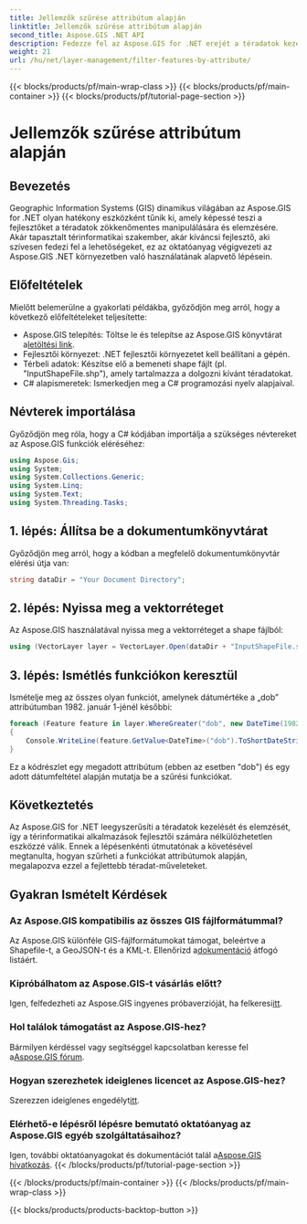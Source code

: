 ```yaml
---
title: Jellemzők szűrése attribútum alapján
linktitle: Jellemzők szűrése attribútum alapján
second_title: Aspose.GIS .NET API
description: Fedezze fel az Aspose.GIS for .NET erejét a téradatok kezelésében. Könnyedén szűrheti a funkciókat, javíthatja a GIS-alkalmazásokat és növelheti a termelékenységet.
weight: 21
url: /hu/net/layer-management/filter-features-by-attribute/
---
```


{{< blocks/products/pf/main-wrap-class >}}
{{< blocks/products/pf/main-container >}}
{{< blocks/products/pf/tutorial-page-section >}}

# Jellemzők szűrése attribútum alapján

## Bevezetés
Geographic Information Systems (GIS) dinamikus világában az Aspose.GIS for .NET olyan hatékony eszközként tűnik ki, amely képessé teszi a fejlesztőket a téradatok zökkenőmentes manipulálására és elemzésére. Akár tapasztalt térinformatikai szakember, akár kíváncsi fejlesztő, aki szívesen fedezi fel a lehetőségeket, ez az oktatóanyag végigvezeti az Aspose.GIS .NET környezetben való használatának alapvető lépésein.
## Előfeltételek
Mielőtt belemerülne a gyakorlati példákba, győződjön meg arról, hogy a következő előfeltételeket teljesítette:
-  Aspose.GIS telepítés: Töltse le és telepítse az Aspose.GIS könyvtárat a[letöltési link](https://releases.aspose.com/gis/net/).
- Fejlesztői környezet: .NET fejlesztői környezetet kell beállítani a gépén.
- Térbeli adatok: Készítse elő a bemeneti shape fájlt (pl. "InputShapeFile.shp"), amely tartalmazza a dolgozni kívánt téradatokat.
- C# alapismeretek: Ismerkedjen meg a C# programozási nyelv alapjaival.
## Névterek importálása
Győződjön meg róla, hogy a C# kódjában importálja a szükséges névtereket az Aspose.GIS funkciók eléréséhez:
```csharp
using Aspose.Gis;
using System;
using System.Collections.Generic;
using System.Linq;
using System.Text;
using System.Threading.Tasks;
```
## 1. lépés: Állítsa be a dokumentumkönyvtárat
Győződjön meg arról, hogy a kódban a megfelelő dokumentumkönyvtár elérési útja van:
```csharp
string dataDir = "Your Document Directory";
```
## 2. lépés: Nyissa meg a vektorréteget
Az Aspose.GIS használatával nyissa meg a vektorréteget a shape fájlból:
```csharp
using (VectorLayer layer = VectorLayer.Open(dataDir + "InputShapeFile.shp", Drivers.Shapefile))
```
## 3. lépés: Ismétlés funkciókon keresztül
Ismételje meg az összes olyan funkciót, amelynek dátumértéke a „dob” attribútumban 1982. január 1-jénél későbbi:
```csharp
foreach (Feature feature in layer.WhereGreater("dob", new DateTime(1982, 1, 1, 0, 0, 0)))
{
    Console.WriteLine(feature.GetValue<DateTime>("dob").ToShortDateString());
}
```
Ez a kódrészlet egy megadott attribútum (ebben az esetben "dob") és egy adott dátumfeltétel alapján mutatja be a szűrési funkciókat.
## Következtetés
Az Aspose.GIS for .NET leegyszerűsíti a téradatok kezelését és elemzését, így a térinformatikai alkalmazások fejlesztői számára nélkülözhetetlen eszközzé válik. Ennek a lépésenkénti útmutatónak a követésével megtanulta, hogyan szűrheti a funkciókat attribútumok alapján, megalapozva ezzel a fejlettebb téradat-műveleteket.
## Gyakran Ismételt Kérdések
### Az Aspose.GIS kompatibilis az összes GIS fájlformátummal?
 Az Aspose.GIS különféle GIS-fájlformátumokat támogat, beleértve a Shapefile-t, a GeoJSON-t és a KML-t. Ellenőrizd a[dokumentáció](https://reference.aspose.com/gis/net/) átfogó listáért.
### Kipróbálhatom az Aspose.GIS-t vásárlás előtt?
 Igen, felfedezheti az Aspose.GIS ingyenes próbaverzióját, ha felkeresi[itt](https://releases.aspose.com/).
### Hol találok támogatást az Aspose.GIS-hez?
 Bármilyen kérdéssel vagy segítséggel kapcsolatban keresse fel a[Aspose.GIS fórum](https://forum.aspose.com/c/gis/33).
### Hogyan szerezhetek ideiglenes licencet az Aspose.GIS-hez?
 Szerezzen ideiglenes engedélyt[itt](https://purchase.aspose.com/temporary-license/).
### Elérhető-e lépésről lépésre bemutató oktatóanyag az Aspose.GIS egyéb szolgáltatásaihoz?
 Igen, további oktatóanyagokat és dokumentációt talál a[Aspose.GIS hivatkozás](https://reference.aspose.com/gis/net/).
{{< /blocks/products/pf/tutorial-page-section >}}

{{< /blocks/products/pf/main-container >}}
{{< /blocks/products/pf/main-wrap-class >}}

{{< blocks/products/products-backtop-button >}}
